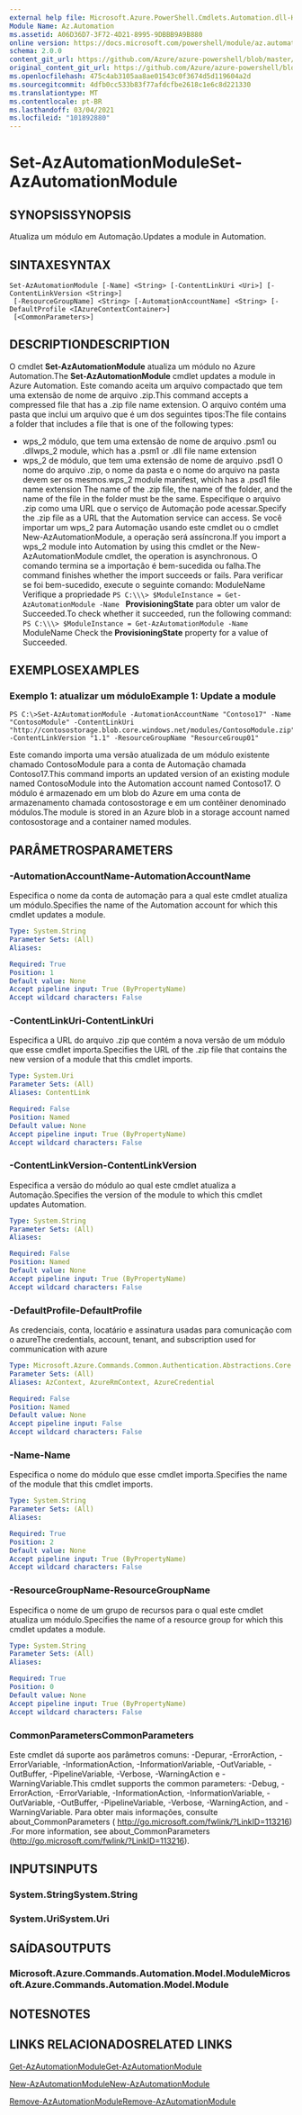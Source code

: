 ```yaml
---
external help file: Microsoft.Azure.PowerShell.Cmdlets.Automation.dll-Help.xml
Module Name: Az.Automation
ms.assetid: A06D36D7-3F72-4D21-8995-9DBBB9A9B880
online version: https://docs.microsoft.com/powershell/module/az.automation/set-azautomationmodule
schema: 2.0.0
content_git_url: https://github.com/Azure/azure-powershell/blob/master/src/Automation/Automation/help/Set-AzAutomationModule.md
original_content_git_url: https://github.com/Azure/azure-powershell/blob/master/src/Automation/Automation/help/Set-AzAutomationModule.md
ms.openlocfilehash: 475c4ab3105aa8ae01543c0f3674d5d119604a2d
ms.sourcegitcommit: 4dfb0cc533b83f77afdcfbe2618c1e6c8d221330
ms.translationtype: MT
ms.contentlocale: pt-BR
ms.lasthandoff: 03/04/2021
ms.locfileid: "101892880"
---
```

# <span data-ttu-id="1f725-101">Set-AzAutomationModule</span><span class="sxs-lookup"><span data-stu-id="1f725-101">Set-AzAutomationModule</span></span>

## <span data-ttu-id="1f725-102">SYNOPSIS</span><span class="sxs-lookup"><span data-stu-id="1f725-102">SYNOPSIS</span></span>
<span data-ttu-id="1f725-103">Atualiza um módulo em Automação.</span><span class="sxs-lookup"><span data-stu-id="1f725-103">Updates a module in Automation.</span></span>

## <span data-ttu-id="1f725-104">SINTAXE</span><span class="sxs-lookup"><span data-stu-id="1f725-104">SYNTAX</span></span>

```
Set-AzAutomationModule [-Name] <String> [-ContentLinkUri <Uri>] [-ContentLinkVersion <String>]
 [-ResourceGroupName] <String> [-AutomationAccountName] <String> [-DefaultProfile <IAzureContextContainer>]
 [<CommonParameters>]
```

## <span data-ttu-id="1f725-105">DESCRIPTION</span><span class="sxs-lookup"><span data-stu-id="1f725-105">DESCRIPTION</span></span>
<span data-ttu-id="1f725-106">O cmdlet **Set-AzAutomationModule** atualiza um módulo no Azure Automation.</span><span class="sxs-lookup"><span data-stu-id="1f725-106">The **Set-AzAutomationModule** cmdlet updates a module in Azure Automation.</span></span>
<span data-ttu-id="1f725-107">Este comando aceita um arquivo compactado que tem uma extensão de nome de arquivo .zip.</span><span class="sxs-lookup"><span data-stu-id="1f725-107">This command accepts a compressed file that has a .zip file name extension.</span></span>
<span data-ttu-id="1f725-108">O arquivo contém uma pasta que inclui um arquivo que é um dos seguintes tipos:</span><span class="sxs-lookup"><span data-stu-id="1f725-108">The file contains a folder that includes a file that is one of the following types:</span></span> 
- <span data-ttu-id="1f725-109">wps_2 módulo, que tem uma extensão de nome de arquivo .psm1 ou .dll</span><span class="sxs-lookup"><span data-stu-id="1f725-109">wps_2 module, which has a .psm1 or .dll file name extension</span></span> 
- <span data-ttu-id="1f725-110">wps_2 de módulo, que tem uma extensão de nome de arquivo .psd1 O nome do arquivo .zip, o nome da pasta e o nome do arquivo na pasta devem ser os mesmos.</span><span class="sxs-lookup"><span data-stu-id="1f725-110">wps_2 module manifest, which has a .psd1 file name extension The name of the .zip file, the name of the folder, and the name of the file in the folder must be the same.</span></span>
<span data-ttu-id="1f725-111">Especifique o arquivo .zip como uma URL que o serviço de Automação pode acessar.</span><span class="sxs-lookup"><span data-stu-id="1f725-111">Specify the .zip file as a URL that the Automation service can access.</span></span>
<span data-ttu-id="1f725-112">Se você importar um wps_2 para Automação usando este cmdlet ou o cmdlet New-AzAutomationModule, a operação será assíncrona.</span><span class="sxs-lookup"><span data-stu-id="1f725-112">If you import a wps_2 module into Automation by using this cmdlet or the New-AzAutomationModule cmdlet, the operation is asynchronous.</span></span>
<span data-ttu-id="1f725-113">O comando termina se a importação é bem-sucedida ou falha.</span><span class="sxs-lookup"><span data-stu-id="1f725-113">The command finishes whether the import succeeds or fails.</span></span>
<span data-ttu-id="1f725-114">Para verificar se foi bem-sucedido, execute o seguinte comando: ModuleName Verifique a propriedade `PS C:\\\> $ModuleInstance = Get-AzAutomationModule -Name ` **ProvisioningState** para obter um valor de Succeeded.</span><span class="sxs-lookup"><span data-stu-id="1f725-114">To check whether it succeeded, run the following command: `PS C:\\\> $ModuleInstance = Get-AzAutomationModule -Name `ModuleName Check the **ProvisioningState** property for a value of Succeeded.</span></span>

## <span data-ttu-id="1f725-115">EXEMPLOS</span><span class="sxs-lookup"><span data-stu-id="1f725-115">EXAMPLES</span></span>

### <span data-ttu-id="1f725-116">Exemplo 1: atualizar um módulo</span><span class="sxs-lookup"><span data-stu-id="1f725-116">Example 1: Update a module</span></span>
```
PS C:\>Set-AzAutomationModule -AutomationAccountName "Contoso17" -Name "ContosoModule" -ContentLinkUri "http://contosostorage.blob.core.windows.net/modules/ContosoModule.zip" -ContentLinkVersion "1.1" -ResourceGroupName "ResourceGroup01"
```

<span data-ttu-id="1f725-117">Este comando importa uma versão atualizada de um módulo existente chamado ContosoModule para a conta de Automação chamada Contoso17.</span><span class="sxs-lookup"><span data-stu-id="1f725-117">This command imports an updated version of an existing module named ContosoModule into the Automation account named Contoso17.</span></span>  <span data-ttu-id="1f725-118">O módulo é armazenado em um blob do Azure em uma conta de armazenamento chamada contosostorage e em um contêiner denominado módulos.</span><span class="sxs-lookup"><span data-stu-id="1f725-118">The module is stored in an Azure blob in a storage account named contosostorage and a container named modules.</span></span>

## <span data-ttu-id="1f725-119">PARÂMETROS</span><span class="sxs-lookup"><span data-stu-id="1f725-119">PARAMETERS</span></span>

### <span data-ttu-id="1f725-120">-AutomationAccountName</span><span class="sxs-lookup"><span data-stu-id="1f725-120">-AutomationAccountName</span></span>
<span data-ttu-id="1f725-121">Especifica o nome da conta de automação para a qual este cmdlet atualiza um módulo.</span><span class="sxs-lookup"><span data-stu-id="1f725-121">Specifies the name of the Automation account for which this cmdlet updates a module.</span></span>

```yaml
Type: System.String
Parameter Sets: (All)
Aliases:

Required: True
Position: 1
Default value: None
Accept pipeline input: True (ByPropertyName)
Accept wildcard characters: False
```

### <span data-ttu-id="1f725-122">-ContentLinkUri</span><span class="sxs-lookup"><span data-stu-id="1f725-122">-ContentLinkUri</span></span>
<span data-ttu-id="1f725-123">Especifica a URL do arquivo .zip que contém a nova versão de um módulo que esse cmdlet importa.</span><span class="sxs-lookup"><span data-stu-id="1f725-123">Specifies the URL of the .zip file that contains the new version of a module that this cmdlet imports.</span></span>

```yaml
Type: System.Uri
Parameter Sets: (All)
Aliases: ContentLink

Required: False
Position: Named
Default value: None
Accept pipeline input: True (ByPropertyName)
Accept wildcard characters: False
```

### <span data-ttu-id="1f725-124">-ContentLinkVersion</span><span class="sxs-lookup"><span data-stu-id="1f725-124">-ContentLinkVersion</span></span>
<span data-ttu-id="1f725-125">Especifica a versão do módulo ao qual este cmdlet atualiza a Automação.</span><span class="sxs-lookup"><span data-stu-id="1f725-125">Specifies the version of the module to which this cmdlet updates Automation.</span></span>

```yaml
Type: System.String
Parameter Sets: (All)
Aliases:

Required: False
Position: Named
Default value: None
Accept pipeline input: True (ByPropertyName)
Accept wildcard characters: False
```

### <span data-ttu-id="1f725-126">-DefaultProfile</span><span class="sxs-lookup"><span data-stu-id="1f725-126">-DefaultProfile</span></span>
<span data-ttu-id="1f725-127">As credenciais, conta, locatário e assinatura usadas para comunicação com o azure</span><span class="sxs-lookup"><span data-stu-id="1f725-127">The credentials, account, tenant, and subscription used for communication with azure</span></span>

```yaml
Type: Microsoft.Azure.Commands.Common.Authentication.Abstractions.Core.IAzureContextContainer
Parameter Sets: (All)
Aliases: AzContext, AzureRmContext, AzureCredential

Required: False
Position: Named
Default value: None
Accept pipeline input: False
Accept wildcard characters: False
```

### <span data-ttu-id="1f725-128">-Name</span><span class="sxs-lookup"><span data-stu-id="1f725-128">-Name</span></span>
<span data-ttu-id="1f725-129">Especifica o nome do módulo que esse cmdlet importa.</span><span class="sxs-lookup"><span data-stu-id="1f725-129">Specifies the name of the module that this cmdlet imports.</span></span>

```yaml
Type: System.String
Parameter Sets: (All)
Aliases:

Required: True
Position: 2
Default value: None
Accept pipeline input: True (ByPropertyName)
Accept wildcard characters: False
```

### <span data-ttu-id="1f725-130">-ResourceGroupName</span><span class="sxs-lookup"><span data-stu-id="1f725-130">-ResourceGroupName</span></span>
<span data-ttu-id="1f725-131">Especifica o nome de um grupo de recursos para o qual este cmdlet atualiza um módulo.</span><span class="sxs-lookup"><span data-stu-id="1f725-131">Specifies the name of a resource group for which this cmdlet updates a module.</span></span>

```yaml
Type: System.String
Parameter Sets: (All)
Aliases:

Required: True
Position: 0
Default value: None
Accept pipeline input: True (ByPropertyName)
Accept wildcard characters: False
```

### <span data-ttu-id="1f725-132">CommonParameters</span><span class="sxs-lookup"><span data-stu-id="1f725-132">CommonParameters</span></span>
<span data-ttu-id="1f725-133">Este cmdlet dá suporte aos parâmetros comuns: -Depurar, -ErrorAction, -ErrorVariable, -InformationAction, -InformationVariable, -OutVariable, -OutBuffer, -PipelineVariable, -Verbose, -WarningAction e -WarningVariable.</span><span class="sxs-lookup"><span data-stu-id="1f725-133">This cmdlet supports the common parameters: -Debug, -ErrorAction, -ErrorVariable, -InformationAction, -InformationVariable, -OutVariable, -OutBuffer, -PipelineVariable, -Verbose, -WarningAction, and -WarningVariable.</span></span> <span data-ttu-id="1f725-134">Para obter mais informações, consulte about_CommonParameters ( http://go.microsoft.com/fwlink/?LinkID=113216) .</span><span class="sxs-lookup"><span data-stu-id="1f725-134">For more information, see about_CommonParameters (http://go.microsoft.com/fwlink/?LinkID=113216).</span></span>

## <span data-ttu-id="1f725-135">INPUTS</span><span class="sxs-lookup"><span data-stu-id="1f725-135">INPUTS</span></span>

### <span data-ttu-id="1f725-136">System.String</span><span class="sxs-lookup"><span data-stu-id="1f725-136">System.String</span></span>

### <span data-ttu-id="1f725-137">System.Uri</span><span class="sxs-lookup"><span data-stu-id="1f725-137">System.Uri</span></span>

## <span data-ttu-id="1f725-138">SAÍDAS</span><span class="sxs-lookup"><span data-stu-id="1f725-138">OUTPUTS</span></span>

### <span data-ttu-id="1f725-139">Microsoft.Azure.Commands.Automation.Model.Module</span><span class="sxs-lookup"><span data-stu-id="1f725-139">Microsoft.Azure.Commands.Automation.Model.Module</span></span>

## <span data-ttu-id="1f725-140">NOTES</span><span class="sxs-lookup"><span data-stu-id="1f725-140">NOTES</span></span>

## <span data-ttu-id="1f725-141">LINKS RELACIONADOS</span><span class="sxs-lookup"><span data-stu-id="1f725-141">RELATED LINKS</span></span>

[<span data-ttu-id="1f725-142">Get-AzAutomationModule</span><span class="sxs-lookup"><span data-stu-id="1f725-142">Get-AzAutomationModule</span></span>](./Get-AzAutomationModule.md)

[<span data-ttu-id="1f725-143">New-AzAutomationModule</span><span class="sxs-lookup"><span data-stu-id="1f725-143">New-AzAutomationModule</span></span>](./New-AzAutomationModule.md)

[<span data-ttu-id="1f725-144">Remove-AzAutomationModule</span><span class="sxs-lookup"><span data-stu-id="1f725-144">Remove-AzAutomationModule</span></span>](./Remove-AzAutomationModule.md)


